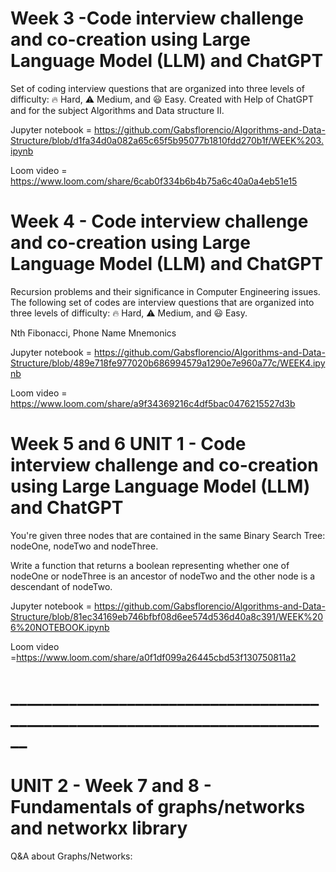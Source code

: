 # Week 3 -Code interview challenge and co-creation using Large Language Model (LLM) and ChatGPT
Set of coding interview questions that are organized into three levels of difficulty: 🔥 Hard, ⚠️ Medium, and 😃 Easy. Created with Help of ChatGPT and for the subject Algorithms and Data structure II.

Jupyter notebook = https://github.com/Gabsflorencio/Algorithms-and-Data-Structure/blob/d1fa34d0a082a65c65f5b95077b1810fdd270b1f/WEEK%203.ipynb

Loom video = https://www.loom.com/share/6cab0f334b6b4b75a6c40a0a4eb51e15

# Week 4 - Code interview challenge and co-creation using Large Language Model (LLM) and ChatGPT

Recursion problems and their significance in Computer Engineering issues. The following set of codes are interview questions that are organized into three levels of difficulty: 🔥 Hard, ⚠️ Medium, and 😃 Easy.

Nth Fibonacci, Phone Name Mnemonics

Jupyter notebook = https://github.com/Gabsflorencio/Algorithms-and-Data-Structure/blob/489e718fe977020b686994579a1290e7e960a77c/WEEK4.ipynb

Loom video = https://www.loom.com/share/a9f34369216c4df5bac0476215527d3b

# Week 5 and 6 UNIT 1 - Code interview challenge and co-creation using Large Language Model (LLM) and ChatGPT 

You're given three nodes that are contained in the same Binary Search Tree: nodeOne, nodeTwo and nodeThree.

Write a function that returns a boolean representing whether one of nodeOne or nodeThree is an ancestor of nodeTwo and the other node is a descendant of nodeTwo.

Jupyter notebook = https://github.com/Gabsflorencio/Algorithms-and-Data-Structure/blob/81ec34169eb746bfbf08d6ee574d536d40a8c391/WEEK%206%20NOTEBOOK.ipynb

Loom video =https://www.loom.com/share/a0f1df099a26445cbd53f130750811a2
# ____________________________________________________________________________

# UNIT 2 - Week 7 and 8 - Fundamentals of graphs/networks and networkx library

Q&A about Graphs/Networks: 
